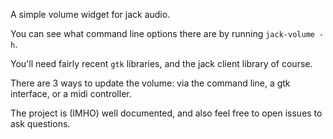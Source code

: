 A simple volume widget for jack audio.

You can see what command line options there are by running `jack-volume -h`.

You'll need fairly recent `gtk` libraries, and the jack client library of course.

There are 3 ways to update the volume: via the command line, a gtk interface, or a midi controller.

The project is (IMHO) well documented, and also feel free to open issues to ask questions.
